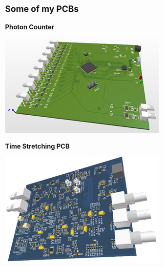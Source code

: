 # Some of my PCBs

## Photon Counter
![Photon Counter](https://github.com/Clockfix/pcb_pictures/blob/09517b5f7a3bc6b834b1c443ff9f0c7f1c2ccd10/photon_counter.png "Photon counter")


## Time Stretching PCB
![Time Stretching PCB](https://github.com/Clockfix/pcb_pictures/blob/09517b5f7a3bc6b834b1c443ff9f0c7f1c2ccd10/eraf_fe_pcb.png "Time Stretching PCB")
